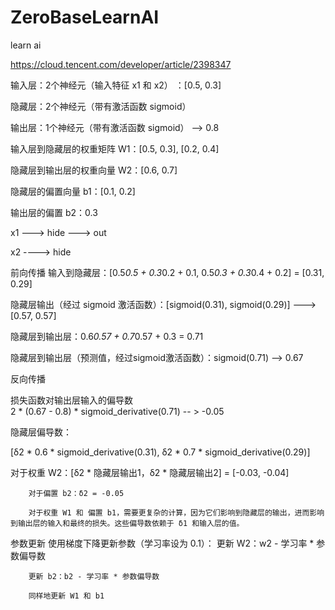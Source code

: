 # ZeroBaseLearnAI
learn ai 

https://cloud.tencent.com/developer/article/2398347


 输入层：2个神经元（输入特征 x1 和 x2）  ：[0.5, 0.3]

 隐藏层：2个神经元（带有激活函数 sigmoid）

 输出层：1个神经元（带有激活函数 sigmoid）  --> 0.8
 
 
输入层到隐藏层的权重矩阵 W1：[0.5, 0.3], [0.2, 0.4]

隐藏层到输出层的权重向量 W2：[0.6, 0.7]

隐藏层的偏置向量 b1：[0.1, 0.2]

输出层的偏置 b2：0.3


x1  ---> hide ---> out 
			
x2  ----> hide 
      
	  
	  
前向传播
 输入到隐藏层：[0.5*0.5 + 0.3*0.2 + 0.1, 0.5*0.3 + 0.3*0.4 + 0.2] = [0.31, 0.29]

 隐藏层输出（经过 sigmoid 激活函数）：[sigmoid(0.31), sigmoid(0.29)] 
 ---> [0.57, 0.57]
 
	  
隐藏层到输出层：0.6*0.57 + 0.7*0.57 + 0.3 = 0.71

隐藏层到输出层（预测值，经过sigmoid激活函数）：sigmoid(0.71)   --> 0.67 

反向传播

损失函数对输出层输入的偏导数  
2 * (0.67 - 0.8) * sigmoid_derivative(0.71) -- >  -0.05

隐藏层偏导数：

[δ2 * 0.6 * sigmoid_derivative(0.31), δ2 * 0.7 * sigmoid_derivative(0.29)]


对于权重 W2：[δ2 * 隐藏层输出1，δ2 * 隐藏层输出2] = [-0.03, -0.04]

        对于偏置 b2：δ2 = -0.05

        对于权重 W1 和 偏置 b1，需要更复杂的计算，因为它们影响到隐藏层的输出，进而影响到输出层的输入和最终的损失。这些偏导数依赖于 δ1 和输入层的值。
		
参数更新
使用梯度下降更新参数（学习率设为 0.1）：
        更新 W2：w2 - 学习率 * 参数偏导数

        更新 b2：b2 - 学习率 * 参数偏导数

        同样地更新 W1 和 b1		

